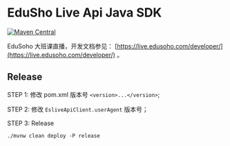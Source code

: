 # EduSho Live Api Java SDK

[![Maven Central](https://img.shields.io/maven-central/v/com.edusoho.live/eslive-api-java-sdk.svg?label=Maven%20Central)](https://search.maven.org/search?q=g:%22com.edusoho.live%22%20AND%20a:%22eslive-api-java-sdk%22)

EduSoho 大班课直播，开发文档参见： [https://live.edusoho.com/developer/](https://live.edusoho.com/developer/) 。


## Release

STEP 1: 修改 pom.xml 版本号 `<version>...</version>`;

STEP 2: 修改 `EsliveApiClient.userAgent` 版本号；

STEP 3: Release
```shell
./mvnw clean deploy -P release
```